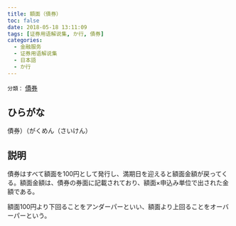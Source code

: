 ```yaml
---
title: 額面（債券）
toc: false
date: 2018-05-18 13:11:09
tags: [证券用语解说集, か行, 債券]
categories:
  - 金融服务
  - 证券用语解说集
  - 日本語
  - か行
---
```


`分類：` [債券](/tags/債券/)

## ひらがな

債券）（がくめん（さいけん）

## 説明

債券はすべて額面を100円として発行し、満期日を迎えると額面金額が戻ってくる。額面金額は、債券の券面に記載されており、額面×申込み単位で出された金額である。

額面100円より下回ることをアンダーパーといい、額面より上回ることをオーバーパーという。
